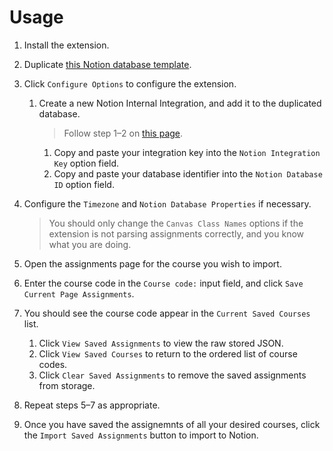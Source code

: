 # Usage

1. Install the extension.

2. Duplicate [this Notion database template](https://jamesnzl-sandbox.notion.site/c4d73bebd39c4103b96b2edb8be9e0bd?v=9afaf4b4faee4a5a977c00291be06c9e).

3. Click `Configure Options` to configure the extension.
   1. Create a new Notion Internal Integration, and add it to the duplicated database.
		> Follow step 1–2 on [this page](https://developers.notion.com/docs/getting-started#step-1-create-an-integration).
      1. Copy and paste your integration key into the `Notion Integration Key` option field.
      2. Copy and paste your database identifier into the `Notion Database ID` option field.

4. Configure the `Timezone` and `Notion Database Properties` if necessary.
	> You should only change the `Canvas Class Names` options if the extension is not parsing assignments correctly, and you know what you are doing.

5. Open the assignments page for the course you wish to import.

6. Enter the course code in the `Course code:` input field, and click `Save Current Page Assignments`.

7. You should see the course code appear in the `Current Saved Courses` list.
   1. Click `View Saved Assignments` to view the raw stored JSON.
   2. Click `View Saved Courses` to return to the ordered list of course codes.
   3. Click `Clear Saved Assignments` to remove the saved assignments from storage.

8. Repeat steps 5–7 as appropriate.

9. Once you have saved the assignemnts of all your desired courses, click the `Import Saved Assignments` button to import to Notion.